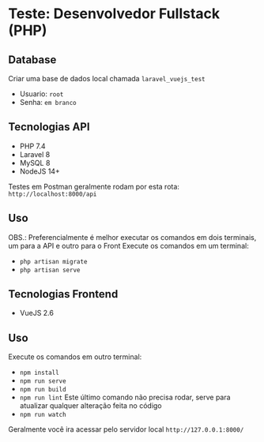 # Teste: Desenvolvedor Fullstack (PHP)

## Database
Criar uma base de dados local chamada `laravel_vuejs_test`
* Usuario: `root`
* Senha: `em branco`

## Tecnologias API
* PHP 7.4
* Laravel 8
* MySQL 8
* NodeJS 14+

Testes em Postman geralmente rodam por esta rota: `http://localhost:8000/api`

## Uso
OBS.: Preferencialmente é melhor executar os comandos em dois terminais, um para a API e outro para o Front
Execute os comandos em um terminal: 
* `php artisan migrate`
* `php artisan serve`

## Tecnologias Frontend
* VueJS 2.6

## Uso
Execute os comandos em outro terminal: 
* `npm install`
* `npm run serve`
* `npm run build`
* `npm run lint`
Este último comando não precisa rodar, serve para atualizar qualquer alteração feita no código
* `npm run watch`

Geralmente você ira acessar pelo servidor local `http://127.0.0.1:8000/`